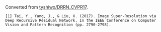 Converted from [tyshiwo/DRRN_CVPR17](https://github.com/tyshiwo/DRRN_CVPR17/tree/cafe98bc73997c10947911de74279d63cb786b8a).

```
[1] Tai, Y., Yang, J., & Liu, X. (2017). Image Super-Resolution via Deep Recursive Residual Network. In the IEEE Conference on Computer Vision and Pattern Recognition (pp. 2790-2798).
```
